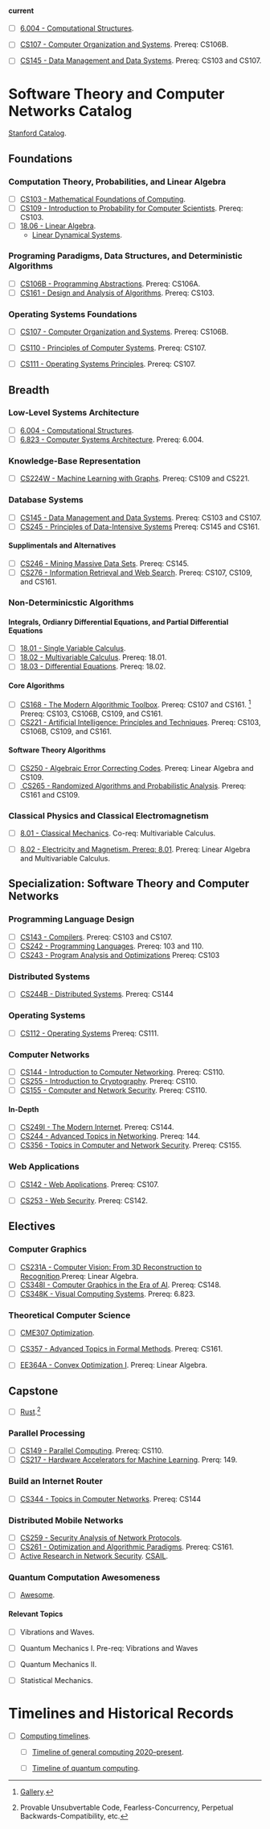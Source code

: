 #### current
- [ ] [6.004 - Computational Structures](https://ocw.mit.edu/courses/6-004-computation-structures-spring-2017/). 
- [ ] [CS107 - Computer Organization and Systems](https://web.stanford.edu/class/archive/cs/cs107/cs107.1224/calendar). Prereq: CS106B.
- [ ] [CS145 - Data Management and Data Systems](https://cs145-fa19.github.io/#). Prereq: CS103 and CS107. 



# Software Theory and Computer Networks Catalog
[  Stanford Catalog](https://bulletin.stanford.edu/programs/CS-BS).



## Foundations
### Computation Theory, Probabilities, and Linear Algebra
- [ ] [CS103 - Mathematical Foundations of Computing](https://web.stanford.edu/class/cs103/schedule.html).
- [ ] [CS109 - Introduction to Probability for Computer Scientists](https://web.stanford.edu/class/cs109/). Prereq: 
CS103.
- [ ] [18.06 - Linear Algebra](https://ocw.mit.edu/courses/18-06sc-linear-algebra-fall-2011/pages/syllabus/).
    - [Linear Dynamical Systems](http://ee263.stanford.edu/lectures.html).
### Programing Paradigms, Data Structures, and Deterministic Algorithms
- [ ] [CS106B - Programming Abstractions](https://web.stanford.edu/class/cs106b/). Prereq: CS106A.
- [ ] [CS161 - Design and Analysis of Algorithms](https://web.stanford.edu/class/archive/cs/cs161/cs161.1166/). Prereq: CS103.
### Operating Systems Foundations
- [ ] [CS107 - Computer Organization and Systems](https://web.stanford.edu/class/archive/cs/cs107/cs107.1224/calendar). Prereq: CS106B.
- [ ] [CS110 - Principles of Computer Systems](https://web.stanford.edu/class/cs110/). Prereq: CS107.
- [ ] [CS111 - Operating Systems Principles](https://web.stanford.edu/class/cs111/spring22/). Prereq: CS107.



## Breadth
### Low-Level Systems Architecture
- [ ] [6.004 - Computational Structures](https://ocw.mit.edu/courses/6-004-computation-structures-spring-2017/). 
- [ ] [6.823 - Computer Systems Architecture](https://ocw.mit.edu/courses/6-823-computer-system-architecture-fall-2005/).
Prereq: 6.004.
### Knowledge-Base Representation
- [ ] [CS224W - Machine Learning with Graphs](https://web.stanford.edu/class/cs224w/). Prereq: CS109 and CS221.
### Database Systems
- [ ] [CS145 - Data Management and Data Systems](https://cs145-fa19.github.io/#). Prereq: CS103 and CS107. 
- [ ] [CS245 - Principles of Data-Intensive Systems](https://web.stanford.edu/class/cs245/) Prereq: CS145 and CS161.
#### Supplimentals and Alternatives
- [ ] [CS246 - Mining Massive Data Sets](https://web.stanford.edu/class/cs246/). Prereq: CS145.
- [ ] [CS276 - Information Retrieval and Web Search](https://web.stanford.edu/class/cs276/index.html). Prereq: CS107, CS109, and CS161.
### Non-Determinicstic Algorithms
#### Integrals, Ordianry Differential Equations, and Partial Differential Equations
- [ ] [18.01 - Single Variable Calculus](https://ocw.mit.edu/courses/18-01sc-single-variable-calculus-fall-2010/pages/syllabus/).
- [ ] [18.02 - Multivariable Calculus](https://ocw.mit.edu/courses/18-02sc-multivariable-calculus-fall-2010/pages/syllabus/). Prereq: 18.01.
- [ ] [18.03 - Differential Equations](https://ocw.mit.edu/courses/18-03sc-differential-equations-fall-2011/). Prereq: 
18.02.
#### Core Algorithms
- [ ] [CS168 - The Modern Algorithmic Toolbox](https://web.stanford.edu/class/cs168/). Prereq: CS107 and CS161. [^2]
Prereq: CS103, CS106B, CS109, and CS161.
- [ ] [CS221 - Artificial Intelligence: Principles and Techniques](https://stanford-cs221.github.io/spring2022/).
Prereq: CS103, CS106B, CS109, and CS161.
#### Software Theory Algorithms
- [ ] [CS250 - Algebraic Error Correcting Codes](https://web.stanford.edu/class/cs250/). Prereq: Linear Algebra and
CS109.
- [ ] [ CS265 - Randomized Algorithms and Probabilistic Analysis](https://web.stanford.edu/class/cs265/). Prereq: CS161 and CS109.
### Classical Physics and Classical Electromagnetism
- [ ] [8.01 - Classical Mechanics](https://ocw.mit.edu/courses/physics/8-01sc-classical-mechanics-fall-2016/). Co-req: Multivariable Calculus.
- [ ] [8.02 - Electricity and Magnetism. Prereq: 8.01](https://ocw.mit.edu/courses/physics/8-02-physics-ii-electricity-and-magnetism-spring-2007/). Prereq: Linear Algebra and Multivariable Calculus.



## Specialization: Software Theory and Computer Networks
### Programming Language Design
- [ ] [CS143 - Compilers](https://web.stanford.edu/class/cs143/). Prereq: CS103 and CS107.
- [ ] [CS242 - Programming Languages](https://web.stanford.edu/class/cs242/). Prereq: 103 and 110.
- [ ] [CS243 - Program Analysis and Optimizations](https://suif.stanford.edu/~courses/cs243/#handouts) Prereq: CS103
### Distributed Systems
- [ ] [CS244B - Distributed Systems](https://www.scs.stanford.edu/20sp-cs244b/). Prereq: CS144
### Operating Systems
- [ ] [CS112 - Operating Systems](https://www.scs.stanford.edu/22wi-cs212/) Prereq: CS111.
### Computer Networks
- [ ] [CS144 - Introduction to Computer Networking](https://cs144.github.io/). Prereq: CS110.
- [ ] [CS255 - Introduction to Cryptography](https://crypto.stanford.edu/~dabo/cs255/syllabus.html). Prereq: CS110.
- [ ] [CS155 - Computer and Network Security](https://cs155.stanford.edu/syllabus.html). Prereq: CS110.
#### In-Depth
- [ ] [CS249I - The Modern Internet](https://cs249i.stanford.edu/). Prereq: CS144.
- [ ] [CS244 -  Advanced Topics in Networking](https://2022-cs244.github.io/). Prereq: 144.
- [ ] [CS356 - Topics in Computer and Network Security](https://cs356.stanford.edu/). Prereq: CS155.
### Web Applications
- [ ] [CS142 - Web Applications](https://web.stanford.edu/class/cs142/index.html). Prereq: CS107.
- [ ] [CS253 - Web Security](https://web.stanford.edu/class/cs253/). Prereq: CS142.



## Electives
### Computer Graphics
- [ ] [CS231A - Computer Vision: From 3D Reconstruction to Recognition](https://web.stanford.edu/class/cs231a/).Prereq: Linear Algebra.
- [ ] [CS348I - Computer Graphics in the Era of AI](http://cs348i.stanford.edu/#home). Prereq: CS148.
- [ ] [CS348K - Visual Computing Systems](https://gfxcourses.stanford.edu/cs348k/spring22). Prereq: 6.823.
### Theoretical Computer Science
- [ ] [CME307 Optimization](https://web.stanford.edu/class/msande311/handout.shtml).
- [ ] [CS357 - Advanced Topics in Formal Methods](https://web.stanford.edu/class/cs357/). Prereq: CS161.
- [ ] [EE364A - Convex Optimization I](https://web.stanford.edu/class/ee364a/lectures.html). Prereq: Linear Algebra.



## Capstone
- [ ] [Rust](https://doc.rust-lang.org/book/).[^1]
### Parallel Processing
- [ ] [CS149 - Parallel Computing](https://gfxcourses.stanford.edu/cs149/fall21). Prereq: CS110.
- [ ] [CS217 - Hardware Accelerators for Machine Learning](https://cs217.stanford.edu/). Prerq: 149.
### Build an Internet Router
- [ ] [CS344 - Topics in Computer Networks](https://cs344-stanford.github.io/schedule/). Prereq: CS144
### Distributed Mobile Networks
- [ ] [CS259 - Security Analysis of Network Protocols](https://web.stanford.edu/class/cs259/WWW08/).
- [ ] [CS261 - Optimization and Algorithmic Paradigms](https://theory.stanford.edu/~trevisan/cs261/). Prereq: CS161.
- [ ] [Active Research in Network Security](https://seclab.stanford.edu/). [CSAIL](https://www.csail.mit.edu/).
### Quantum Computation Awesomeness
- [ ] [Awesome](https://github.com/desireevl/awesome-quantum-computing).
#### Relevant Topics
- [ ] Vibrations and Waves.
- [ ] Quantum Mechanics I. Pre-req: Vibrations and Waves
- [ ] Quantum Mechanics II.
- [ ] Statistical Mechanics.



# Timelines and Historical Records
- [ ] [Computing timelines](https://en.wikipedia.org/wiki/Category:Computing_timelines).
    - [ ] [Timeline of general computing 2020–present](https://en.wikipedia.org/wiki/Timeline_of_computing_2020%E2%80%93present).
    - [ ] [Timeline of quantum computing](https://en.wikipedia.org/wiki/Timeline_of_quantum_computing_and_communication).



[^1]: Provable Unsubvertable Code, Fearless-Concurrency, Perpetual Backwards-Compatibility, etc.
[^2]: [Gallery](https://archive.org/details/1111101000-robots/page/n1/mode/2up?view=theater).



